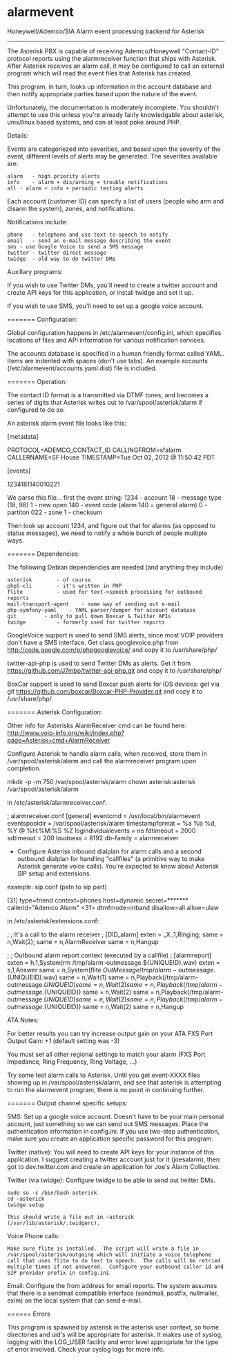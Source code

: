alarmevent
==========

Honeywell/Ademco/SIA Alarm event processing backend for Asterisk

----


The Asterisk PBX is capable of receiving Ademco/Honeywell "Contact-ID"
protocol reports using the alarmreceiver function that ships with
Asterisk. After Asterisk receives an alarm call, it may be configured to
call an external program which will read the event files that Asterisk
has created.

This program, in turn, looks up information in the account database and
then notify appropriate parties based upon the nature of the event.

Unfortunately, the documentation is moderately incomplete.  You shouldn't
attempt to use this unless you're already fairly knowledgable about
asterisk, unix/linux based systems, and can at least poke around PHP.

Details:

Events are categoriezed into severities, and based upon the severity of the
event, different levels of alerts may be generated.  The severities available
are:

	alarm	- high priority alerts
	info	- alarm + dis/arming + trouble notifications
	all	- alarm + info + periodic testing alerts

Each account (customer ID) can specify a list of users (people who arm
and disarm the system), zones, and notifications.

Notifications include:

	phone	- telephone and use text-to-speech to notify
	email	- send an e-mail message describing the event
	sms	- use Google Voice to send a SMS message
	twitter	- twitter direct message
	twidge	- old way to do twitter DMs

Auxillary programs:

If you wish to use Twitter DMs, you'll need to create a twitter account and
create API keys for this application, or install twidge and set it up.

If you wish to use SMS, you'll need to set up a google voice account.

======= Configuration:

Global configuration happens in /etc/alarmevent/config.ini, which specifies
locations of files and API information for various notification services.

The accounts database is specified in a human friendly format called YAML.
Items are indented with spaces (don't use tabs).  An example accounts
(/etc/alarmevent/accounts.yaml.dist) file is included.

======= Operation:

The contact ID format is a transmitted via DTMF tones, and becomes a series
of digits that Asterisk writes out to /var/spool/asterisk/alarm if configured
to do so:

An asterisk alarm event file looks like this:

[metadata]

PROTOCOL=ADEMCO_CONTACT_ID
CALLINGFROM=sfalarm
CALLERNAME=SF House
TIMESTAMP=Tue Oct 02, 2012 @ 11:50:42 PDT

[events]

1234181140010221

We parse this file... first the event string:
	1234 - account
	18   - message type (18, 98)
	1    - new open
	140  - event code (alarm 140 = general alarm)
	0    - partiton
	022  - zone
	1    - checksum

Then look up account 1234, and figure out that for alarms (as opposed to status
messages), we need to notify a whole bunch of people multiple ways.

======= Dependencies:

The following Debian dependencies are needed (and anything they include)

	asterisk		- of course
	php5-cli		- it's written in PHP
	flite			- used for text->speech processing for outbound reports
	mail-transport-agent	- some way of sending out e-mail
	php-symfony-yaml	- YAML parser/dumper for account database
	git			- only to pull down Boxcar & Twitter APIs
	twidge			- formerly used for twitter reports

GoogleVoice support is used to send SMS alerts, since most VOIP
providers don't have a SMS interface.  Get class.googlevoice.php from
http://code.google.com/p/phpgooglevoice/ and copy it to /usr/share/php/

twitter-api-php is used to send Twitter DMs as alerts.  Get it from
https://github.com/J7mbo/twitter-api-php.git and copy it to /usr/share/php/

BoxCar support is used to send Boxcar push alerts for iOS devices: get
via git https://github.com/boxcar/Boxcar-PHP-Provider.git and copy it
to /usr/share/php/

======= Asterisk Configuration:

Other info for Asterisks AlarmReceiver cmd can be found here:
http://www.voip-info.org/wiki/index.php?page=Asterisk+cmd+AlarmReceiver

Configure Asterisk to handle alarm calls, when received, store them in
/var/spool/asterisk/alarm and call the alarmreceiver program upon
completion.

mkdir -p -m 750	        /var/spool/asterisk/alarm 
chown asterisk:asterisk /var/spool/asterisk/alarm

in /etc/asterisk/alarmreceiver.conf:

; alarmreceiver.conf
[general]
eventcmd = /usr/local/bin/alarmevent
eventspooldir = /var/spool/asterisk/alarm
timestampformat = %a %b %d, %Y @ %H:%M:%S %Z
logindividualevents = no
fdtimeout = 2000
sdtimeout = 200
loudness = 8192
db-family = alarmreceiver

* Configure Asterisk inbound dialplan for alarm calls and a second outbound
  dialplan for handling "callfiles" (a primitive way to make Asterisk generate
  voice calls). You're expected to know about Asterisk SIP setup and extensions.

example: sip.conf (pstn to sip part)

[31]
type=friend
context=phones
host=dynamic
secret=*******
callerid="Ademco Alarm" <31>
dtmfmode=inband
disallow=all
allow=ulaw

in /etc/asterisk/extensions.conf:

;
; It's a call to the alarm receiver
;
[DID_alarm]
exten = _X.,1,Ringing;
same  = n,Wait(2);
same  = n,AlarmReceiver
same  = n,Hangup

;
; Outbound alarm report context (executed by a callfile)
;
[alarmreport]
exten = h,1,System(rm /tmp/alarm-outmessage.${UNIQUEID}.wav)
exten = s,1,Answer
same  = n,System(flite ${OutMessage} /tmp/alarm-outmessage.${UNIQUEID}.wav)
same  = n,Wait(1)
same  = n,Playback(/tmp/alarm-outmessage.${UNIQUEID})
same  = n,Wait(2)
same  = n,Playback(/tmp/alarm-outmessage.${UNIQUEID})
same  = n,Wait(2)
same  = n,Playback(/tmp/alarm-outmessage.${UNIQUEID})
same  = n,Wait(2)
same  = n,Playback(/tmp/alarm-outmessage.${UNIQUEID})
same  = n,Wait(2)
same  = n,Hangup



ATA Notes: 

For better results you can try increase output gain on your ATA
FXS Port Output Gain: +1 (default setting was -3)

You must set all other regional settings to match your alarm
(FXS Port Impedance, Ring Frequency, Ring Voltage, ...)


Try some test alarm calls to Asterisk.  Until you get event-XXXX
files showing up in /var/spool/asterisk/alarm, and see that asterisk
is attempting to run the alarmevent program, there is no point in
continuing further.

======= Output channel specific setups:

SMS:
    Set up a google voice account.  Doesn't have to be your main personal
    account, just something so we can send out SMS messages.  Place the
    authentication information in config.ini.  If you
    use two-step authentication, make sure you create an application
    specific password for this program.

Twitter (native):
    You will need to create API keys for your instance of this application.
    I suggest creating a twitter account just for it (joesalarm), then
    got to dev.twitter.com and create an application for Joe's Alarm Collective.

Twitter (via twidge):
    Configure twidge to be able to send out twitter DMs.

    sudo su -s /bin/bash asterisk
    cd ~asterick
    twidge setup

    This should write a file out in ~asterisk (/var/lib/asterisk/.twidgerc).

Voice Phone calls:

    Make sure flite is installed.  The script will write a file in
    /var/spool/asterisk/outgoing which will initiate a voice telephone
    call that uses flite to do text to speech.  The calls will be retried
    multiple times if not answered.  Configure your outbound caller id and
    SIP provider prefix in config.ini

Email:
    Configure the from address for email reports.  The system assumes
    that there is a sendmail compatible interface (sendmail, postfix,
    nullmailer, exim) on the local system that can send e-mail.

====== Errors

This program is spawned by asterisk in the asterisk user context, so home
directories and uid's will be appropriate for asterisk.  It makes use of
syslog, logging with the LOG_USER facility and error level appropriate
for the type of error involved.  Check your syslog logs for more info.
